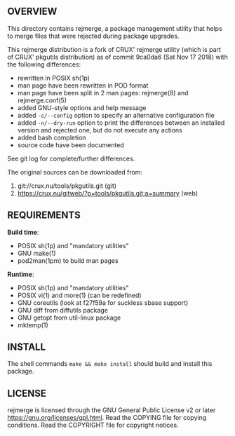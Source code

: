 OVERVIEW
--------
This directory contains rejmerge, a package management utility that
helps to merge files that were rejected during package upgrades.

This rejmerge distribution is a fork of CRUX' rejmerge utility (which
is part of CRUX' pkgutils distribution) as of commit 9ca0da6 (Sat Nov
17 2018) with the following differences:
- rewritten in POSIX sh(1p)
- man page have been rewritten in POD format
- man page have been split in 2 man pages: rejmerge(8) and rejmerge.conf(5)
- added GNU-style options and help message
- added `-c/--config` option to specify an alternative configuration file
- added `-n/--dry-run` option to print the differences between an installed
  version and rejected one, but do not execute any actions
- added bash completion
- source code have been documented

See git log for complete/further differences.

The original sources can be downloaded from:
1. git://crux.nu/tools/pkgutils.git                        (git)
2. https://crux.nu/gitweb/?p=tools/pkgutils.git;a=summary  (web)


REQUIREMENTS
------------
**Build time**:
- POSIX sh(1p) and "mandatory utilities"
- GNU make(1)
- pod2man(1pm) to build man pages

**Runtime**:
- POSIX sh(1p) and "mandatory utilities"
- POSIX vi(1) and more(1) (can be redefined)
- GNU coreutils (look at f27f59a for suckless sbase support)
- GNU diff from diffutils package
- GNU getopt from util-linux package
- mktemp(1)

INSTALL
-------
The shell commands `make && make install` should build and install
this package.


LICENSE
-------
rejmerge is licensed through the GNU General Public License v2 or
later <https://gnu.org/licenses/gpl.html>.
Read the COPYING file for copying conditions.
Read the COPYRIGHT file for copyright notices.
